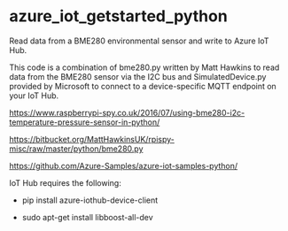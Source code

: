 # azure_iot_getstarted_python
Read data from a BME280 environmental sensor and write to Azure IoT Hub.

This code is a combination of bme280.py written by Matt Hawkins to read data from the BME280 sensor via the I2C bus and SimulatedDevice.py provided by Microsoft to connect to a device-specific MQTT endpoint on your IoT Hub.

https://www.raspberrypi-spy.co.uk/2016/07/using-bme280-i2c-temperature-pressure-sensor-in-python/

https://bitbucket.org/MattHawkinsUK/rpispy-misc/raw/master/python/bme280.py

https://github.com/Azure-Samples/azure-iot-samples-python/

IoT Hub requires the following:

- pip install azure-iothub-device-client
  
- sudo apt-get install libboost-all-dev

